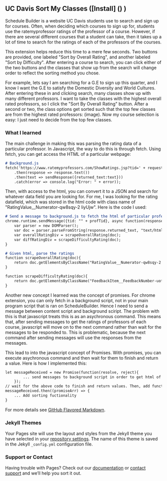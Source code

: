 ## UC Davis Sort My Classes ([Install] () )

Schedule Builder is a website UC Davis students use to search and sign up for courses. Often, when deciding which courses to sign up for, 
students use the ratemyprofessor ratings of the professor of a course. However, if there are several different courses that a student
can take, then it takes up a lot of time to search for the ratings of each of the professors of the courses. 

This extension helps reduce this time to a mere few seconds. Two buttons are provided, one labeled "Sort by Overall Rating", and another labeled
"Sort by Difficulty". After entering a course to search, you can click either of the two buttons and the classes that show up from the search 
will change order to reflect the sorting method you chose.

For example, lets say I am searching for a G.E to sign up this quarter, and I know I want the G.E to satisfy the Domestic Diversity and World Cultures. After entering these in and clicking search, many classes show up with many different professors. I want to take the classes with 
the highest overall rated professors, so I click the "Sort By Overall Rating" button. After a second or two, the class options get sorted such that the top few classes are from the highest rated professors: (image). Now my course selection is easy: I just need to decide from the top few classes. 

### What I learned

The main challenge in making this was parsing the rating data of a particular professor. In Javascript, the way to do this is through fetch. 
Using fetch, you can get access the HTML of a particular webpage:

```markdown
# Background.js
fetch('https://www.ratemyprofessors.com/ShowRatings.jsp?tid=' + request.tid)
    .then(response => response.text())
    .then(text => sendResponse({returned_text:text}))
    .catch(error => console.log("Error: " + error));

```

Then, with access to the html, you can convert it to a JSON and search for whatever data field you are looking for. For me, I was looking for the rating datafield, which was stored in the html code with class name of "RatingValue__Numerator-qw8sqy-2 liyUjw". Here is the code I used:

```markdown
# Send a message to background.js to fetch the html of particular professor
chrome.runtime.sendMessage({tid: "" + profTid}, async function(response) {
    var parser = new DOMParser();
    var doc = parser.parseFromString(response.returned_text, "text/html");
    var overallRatingDiv = scrapeOverallRating(doc);
    var diffRatingDiv = scrapeDifficultyRating(doc);
}

# Given html, parse the ratings
function scrapeOverallRating(doc){
    return doc.getElementsByClassName("RatingValue__Numerator-qw8sqy-2 liyUjw")[0];
}

function scrapeDifficultyRating(doc){
    return doc.getElementsByClassName("FeedbackItem__FeedbackNumber-uof32n-1 kkESWs")[1];
}

```

Another new concept I learned was the concept of promises. For chrome extension, you can only fetch in a background script, not in your main program script that is ran on ScheduleBuilder. Hence I need to send a message between content script and background sciript. The problem with this is that javascript treats this is as an asychronous command. This means that, after sending messages to get the ratings of professors 
of each course, javascript will move on to the next command rather than wait for the messages to be responded to. This is problematic, because the next command after sending messages will use the responses from the messages. 

This lead to into the javascript concept of Promises. With promises, you can execute asychronous command and then wait for them to finish and 
return a value. Here is how I implemented this:

```markdown
let messageReceived = new Promise(function(resolve, reject){
        ... send messages to background script in order to get html of professor pages, and then scrape for the ratings from the html.
    });
// wait for the above code to finish and return values. Then, add functionality to sort classes by ratings
messageReceived.then((promiseArr) => {
    ... Add sorting fuctionality
}
```


For more details see [GitHub Flavored Markdown](https://guides.github.com/features/mastering-markdown/).

### Jekyll Themes

Your Pages site will use the layout and styles from the Jekyll theme you have selected in your [repository settings](https://github.com/RachitSharma2001/SortMyClasses/settings/pages). The name of this theme is saved in the Jekyll `_config.yml` configuration file.

### Support or Contact

Having trouble with Pages? Check out our [documentation](https://docs.github.com/categories/github-pages-basics/) or [contact support](https://support.github.com/contact) and we’ll help you sort it out.
